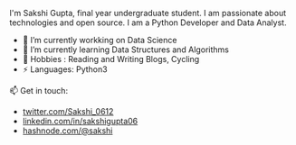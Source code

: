 I'm Sakshi Gupta, final year undergraduate student. I am passionate about technologies and open source. I am a Python Developer and Data Analyst.


- 🔭 I’m currently workking on Data Science 
- 🌱 I’m currently learning Data Structures and Algorithms
- 💬 Hobbies : Reading and Writing Blogs, Cycling
- ⚡ Languages: Python3


 📫 Get in touch: 
- [twitter.com/Sakshi_0612](https://twitter.com/Sakshi_0612)
- [linkedin.com/in/sakshigupta06](https://www.linkedin.com/in/sakshigupta06/)
- [hashnode.com/@sakshi](https://sakshi.hashnode.dev/)

  
